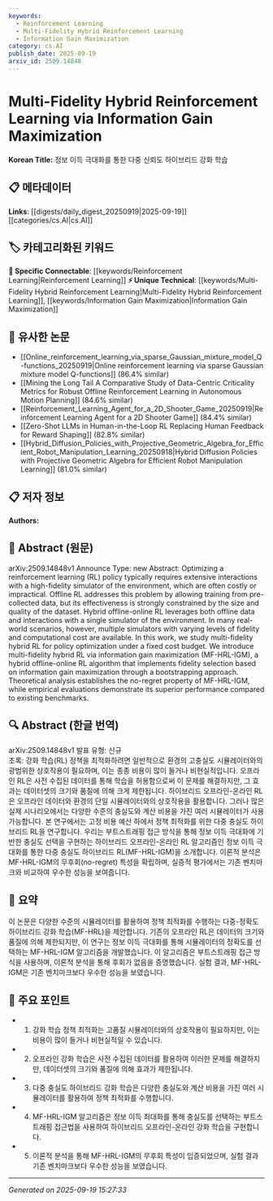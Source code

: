 ```yaml
---
keywords:
  - Reinforcement Learning
  - Multi-Fidelity Hybrid Reinforcement Learning
  - Information Gain Maximization
category: cs.AI
publish_date: 2025-09-19
arxiv_id: 2509.14848
---
```


<!-- KEYWORD_LINKING_METADATA:
{
  "processed_timestamp": "2025-09-22 21:33:02.305874",
  "vocabulary_version": "1.0",
  "selected_keywords": [
    "Reinforcement Learning",
    "Multi-Fidelity Hybrid Reinforcement Learning",
    "Information Gain Maximization"
  ],
  "rejected_keywords": [
    "Offline Reinforcement Learning"
  ],
  "similarity_scores": {
    "Reinforcement Learning": 0.95,
    "Multi-Fidelity Hybrid Reinforcement Learning": 0.85,
    "Information Gain Maximization": 0.8
  },
  "extraction_method": "AI_prompt_based",
  "budget_applied": true
}
-->


# Multi-Fidelity Hybrid Reinforcement Learning via Information Gain Maximization

**Korean Title:** 정보 이득 극대화를 통한 다중 신뢰도 하이브리드 강화 학습

## 📋 메타데이터

**Links**: [[digests/daily_digest_20250919|2025-09-19]]   [[categories/cs.AI|cs.AI]]

## 🏷️ 카테고리화된 키워드
**🔗 Specific Connectable**: [[keywords/Reinforcement Learning|Reinforcement Learning]]
**⚡ Unique Technical**: [[keywords/Multi-Fidelity Hybrid Reinforcement Learning|Multi-Fidelity Hybrid Reinforcement Learning]], [[keywords/Information Gain Maximization|Information Gain Maximization]]

## 🔗 유사한 논문
- [[Online_reinforcement_learning_via_sparse_Gaussian_mixture_model_Q-functions_20250919|Online reinforcement learning via sparse Gaussian mixture model Q-functions]] (86.4% similar)
- [[Mining the Long Tail A Comparative Study of Data-Centric Criticality Metrics for Robust Offline Reinforcement Learning in Autonomous Motion Planning]] (84.6% similar)
- [[Reinforcement_Learning_Agent_for_a_2D_Shooter_Game_20250919|Reinforcement Learning Agent for a 2D Shooter Game]] (84.4% similar)
- [[Zero-Shot LLMs in Human-in-the-Loop RL Replacing Human Feedback for Reward Shaping]] (82.8% similar)
- [[Hybrid_Diffusion_Policies_with_Projective_Geometric_Algebra_for_Efficient_Robot_Manipulation_Learning_20250918|Hybrid Diffusion Policies with Projective Geometric Algebra for Efficient Robot Manipulation Learning]] (81.0% similar)

## 📋 저자 정보

**Authors:** 

## 📄 Abstract (원문)

arXiv:2509.14848v1 Announce Type: new 
Abstract: Optimizing a reinforcement learning (RL) policy typically requires extensive interactions with a high-fidelity simulator of the environment, which are often costly or impractical. Offline RL addresses this problem by allowing training from pre-collected data, but its effectiveness is strongly constrained by the size and quality of the dataset. Hybrid offline-online RL leverages both offline data and interactions with a single simulator of the environment. In many real-world scenarios, however, multiple simulators with varying levels of fidelity and computational cost are available. In this work, we study multi-fidelity hybrid RL for policy optimization under a fixed cost budget. We introduce multi-fidelity hybrid RL via information gain maximization (MF-HRL-IGM), a hybrid offline-online RL algorithm that implements fidelity selection based on information gain maximization through a bootstrapping approach. Theoretical analysis establishes the no-regret property of MF-HRL-IGM, while empirical evaluations demonstrate its superior performance compared to existing benchmarks.

## 🔍 Abstract (한글 번역)

arXiv:2509.14848v1 발표 유형: 신규  
초록: 강화 학습(RL) 정책을 최적화하려면 일반적으로 환경의 고충실도 시뮬레이터와의 광범위한 상호작용이 필요하며, 이는 종종 비용이 많이 들거나 비현실적입니다. 오프라인 RL은 사전 수집된 데이터를 통해 학습을 허용함으로써 이 문제를 해결하지만, 그 효과는 데이터셋의 크기와 품질에 의해 크게 제한됩니다. 하이브리드 오프라인-온라인 RL은 오프라인 데이터와 환경의 단일 시뮬레이터와의 상호작용을 활용합니다. 그러나 많은 실제 시나리오에서는 다양한 수준의 충실도와 계산 비용을 가진 여러 시뮬레이터가 사용 가능합니다. 본 연구에서는 고정 비용 예산 하에서 정책 최적화를 위한 다중 충실도 하이브리드 RL을 연구합니다. 우리는 부트스트래핑 접근 방식을 통해 정보 이득 극대화에 기반한 충실도 선택을 구현하는 하이브리드 오프라인-온라인 RL 알고리즘인 정보 이득 극대화를 통한 다중 충실도 하이브리드 RL(MF-HRL-IGM)을 소개합니다. 이론적 분석은 MF-HRL-IGM의 무후회(no-regret) 특성을 확립하며, 실증적 평가에서는 기존 벤치마크와 비교하여 우수한 성능을 보여줍니다.

## 📝 요약

이 논문은 다양한 수준의 시뮬레이터를 활용하여 정책 최적화를 수행하는 다중-정확도 하이브리드 강화 학습(MF-HRL)을 제안합니다. 기존의 오프라인 RL은 데이터의 크기와 품질에 의해 제한되지만, 이 연구는 정보 이득 극대화를 통해 시뮬레이터의 정확도를 선택하는 MF-HRL-IGM 알고리즘을 개발했습니다. 이 알고리즘은 부트스트래핑 접근 방식을 사용하며, 이론적 분석을 통해 후회가 없음을 증명했습니다. 실험 결과, MF-HRL-IGM은 기존 벤치마크보다 우수한 성능을 보였습니다.

## 🎯 주요 포인트

- 1. 강화 학습 정책 최적화는 고품질 시뮬레이터와의 상호작용이 필요하지만, 이는 비용이 많이 들거나 비현실적일 수 있습니다.

- 2. 오프라인 강화 학습은 사전 수집된 데이터를 활용하여 이러한 문제를 해결하지만, 데이터셋의 크기와 품질에 의해 효과가 제한됩니다.

- 3. 다중 충실도 하이브리드 강화 학습은 다양한 충실도와 계산 비용을 가진 여러 시뮬레이터를 활용하여 정책 최적화를 수행합니다.

- 4. MF-HRL-IGM 알고리즘은 정보 이득 최대화를 통해 충실도를 선택하는 부트스트래핑 접근법을 사용하여 하이브리드 오프라인-온라인 강화 학습을 구현합니다.

- 5. 이론적 분석을 통해 MF-HRL-IGM의 무후회 특성이 입증되었으며, 실험 결과 기존 벤치마크보다 우수한 성능을 보였습니다.

---

*Generated on 2025-09-19 15:27:33*